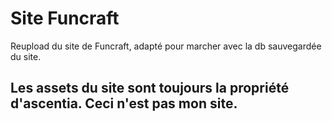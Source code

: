 # Site Funcraft
Reupload du site de Funcraft, adapté pour marcher avec la db sauvegardée du site.

## Les assets du site sont toujours la propriété d'ascentia. Ceci n'est pas mon site.